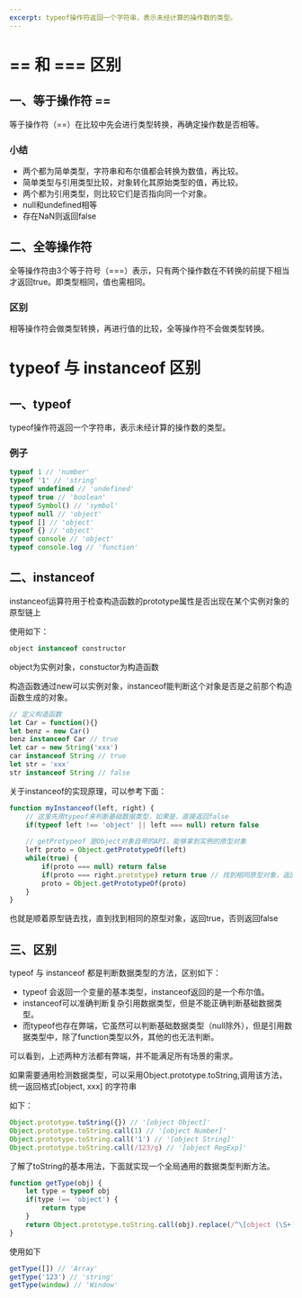 ```yaml
---
excerpt: typeof操作符返回一个字符串，表示未经计算的操作数的类型。
---
```

# == 和 === 区别

## 一、等于操作符 ==

等于操作符（==）在比较中先会进行类型转换，再确定操作数是否相等。

### 小结

- 两个都为简单类型，字符串和布尔值都会转换为数值，再比较。
- 简单类型与引用类型比较，对象转化其原始类型的值，再比较。
- 两个都为引用类型，则比较它们是否指向同一个对象。
- null和undefined相等
- 存在NaN则返回false

## 二、全等操作符

全等操作符由3个等于符号（===）表示，只有两个操作数在不转换的前提下相当才返回true。即类型相同，值也需相同。

### 区别

相等操作符会做类型转换，再进行值的比较，全等操作符不会做类型转换。



# typeof 与 instanceof 区别

## 一、typeof

typeof操作符返回一个字符串，表示未经计算的操作数的类型。

### 例子

```JavaScript
typeof 1 // 'number'
typeof '1' // 'string'
typeof undefined // 'undefined'
typeof true // 'boolean'
typeof Symbol() // 'symbol'
typeof null // 'object'
typeof [] // 'object'
typeof {} // 'object'
typeof console // 'object'
typeof console.log // 'function'
```

## 二、instanceof

instanceof运算符用于检查构造函数的prototype属性是否出现在某个实例对象的原型链上

使用如下：

```javascript
object instanceof constructor
```

object为实例对象，constuctor为构造函数

构造函数通过new可以实例对象，instanceof能判断这个对象是否是之前那个构造函数生成的对象。

```javascript
// 定义构造函数
let Car = function(){}
let benz = new Car()
benz instanceof Car // true
let car = new String('xxx')
car instanceof String // true
let str = 'xxx'
str instanceof String // false
```

关于instanceof的实现原理，可以参考下面：

```javascript
function myInstanceof(left, right) {
    // 这里先用typeof来判断基础数据类型，如果是，直接返回false
    if(typeof left !== 'object' || left === null) return false
    
    // getProtypeof 是Object对象自带的API，能够拿到实例的原型对象
    left proto = Object.getPrototypeOf(left)
    while(true) {
        if(proto === null) return false
        if(proto === right.prototype) return true // 找到相同原型对象，返回true
        proto = Object.getPrototypeOf(proto)
    }
}
```

也就是顺着原型链去找，直到找到相同的原型对象，返回true，否则返回false

## 三、区别

typeof 与 instanceof 都是判断数据类型的方法，区别如下：

- typeof 会返回一个变量的基本类型，instanceof返回的是一个布尔值。
- instanceof可以准确判断复杂引用数据类型，但是不能正确判断基础数据类型。
- 而typeof也存在弊端，它虽然可以判断基础数据类型（null除外），但是引用数据类型中，除了function类型以外，其他的也无法判断。

可以看到，上述两种方法都有弊端，并不能满足所有场景的需求。

如果需要通用检测数据类型，可以采用Object.prototype.toString,调用该方法，统一返回格式[object, xxx] 的字符串

如下：

```javascript
Object.prototype.toString({}) // '[object Object]'
Object.prototype.toString.call(1) // '[object Number]'
Object.prototype.toString.call('1') // '[object String]'
Object.prototype.toString.call(/123/g) // '[object RegExp]'
```

了解了toString的基本用法，下面就实现一个全局通用的数据类型判断方法。

```javascript
function getType(obj) {
    let type = typeof obj
    if(type !== 'object') {
        return type
    }
    return Object.prototype.toString.call(obj).replace(/^\[object (\S+)\]$/,'$1')
}
```

使用如下

```javascript
getType([]) // 'Array'
getType('123') // 'string'
getType(window) // 'Window'
```



